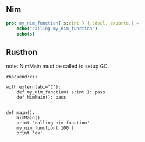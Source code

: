Nim
--------------

```nim
proc my_nim_function( s:cint ) {.cdecl, exportc.} =
	echo("calling my_nim_function")
	echo(s)
```


Rusthon
---------------------------
note: NimMain must be called to setup GC.

```rusthon
#backend:c++

with extern(abi="C"):
	def my_nim_function( s:int ): pass
	def NimMain(): pass


def main():
	NimMain()
	print 'calling nim function'
	my_nim_function( 100 )
	print 'ok'

```